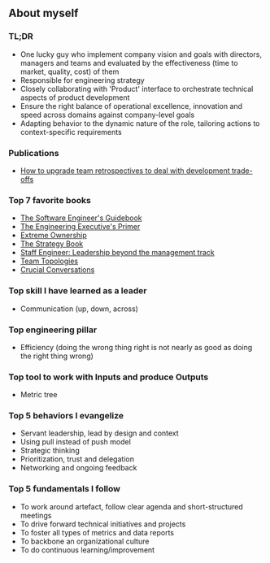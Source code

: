 ## About myself

### TL;DR
- One lucky guy who implement company vision and goals with directors, managers and teams and evaluated by the effectiveness (time to market, quality, cost) of them
- Responsible for engineering strategy 
- Closely collaborating with 'Product' interface to orchestrate technical aspects of product development
- Ensure the right balance of operational excellence, innovation and speed across domains against company-level goals
- Adapting behavior to the dynamic nature of the role, tailoring actions to context-specific requirements

### Publications
- [How to upgrade team retrospectives to deal with development trade-offs](https://medium.com/flo-health/how-to-determine-a-trade-off-between-speed-and-quality-and-in-what-way-it-connects-to-68a2217de2bc)

### Top 7 favorite books
- [The Software Engineer's Guidebook](https://www.amazon.com/Software-Engineers-Guidebook-Navigating-positions/dp/908338182X)
- [The Engineering Executive's Primer](https://www.amazon.com/Engineering-Executives-Primer-Impactful-Leadership/dp/1098149483)
- [Extreme Ownership](https://www.amazon.com/Extreme-Ownership-U-S-Navy-SEALs-ebook/dp/B0739PYQSS)
- [The Strategy Book](https://www.amazon.com/Strategy-Book-strategically-deliver-outstanding/dp/1292264136)
- [Staff Engineer: Leadership beyond the management track](https://www.amazon.com/Staff-Engineer-Leadership-beyond-management-ebook/dp/B08RMSHYGG)
- [Team Topologies](https://www.amazon.com/Team-Topologies-Organizing-Business-Technology/dp/1942788819)
- [Crucial Conversations](https://www.amazon.com/Crucial-Conversations-Talking-Stakes-Second/dp/1469266822)

### Top skill I have learned as a leader 
- Communication (up, down, across)

### Top engineering pillar
- Efficiency (doing the wrong thing right is not nearly as good as doing the right thing wrong)

### Top tool to work with Inputs and produce Outputs
- Metric tree

### Top 5 behaviors I evangelize 
- Servant leadership, lead by design and context
- Using pull instead of push model 
- Strategic thinking
- Prioritization, trust and delegation
- Networking and ongoing feedback

### Top 5 fundamentals I follow
- To work around artefact, follow clear agenda and short-structured meetings
- To drive forward technical initiatives and projects
- To foster all types of metrics and data reports
- To backbone an organizational culture
- To do continuous learning/improvement
